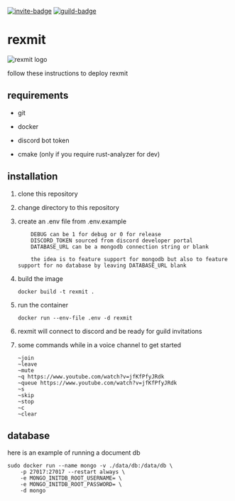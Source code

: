 [![invite-badge][]][invite] [![guild-badge][]][guild]
# rexmit

![rexmit logo][logo]

follow these instructions to deploy rexmit

## requirements

- git
- docker
- discord bot token

- cmake (only if you require rust-analyzer for dev)

## installation

1. clone this repository

2. change directory to this repository

3. create an .env file from .env.example

    ```
        DEBUG can be 1 for debug or 0 for release
        DISCORD_TOKEN sourced from discord developer portal
        DATABASE_URL can be a mongodb connection string or blank
        
        the idea is to feature support for mongodb but also to feature support for no database by leaving DATABASE_URL blank
    ```

4. build the image
    ```
    docker build -t rexmit .
    ```

5. run the container
    ```
    docker run --env-file .env -d rexmit
    ```

6. rexmit will connect to discord and be ready for guild invitations

7. some commands while in a voice channel to get started
    ```
    ~join
    ~leave
    ~mute
    ~q https://www.youtube.com/watch?v=jfKfPfyJRdk
    ~queue https://www.youtube.com/watch?v=jfKfPfyJRdk
    ~s
    ~skip
    ~stop
    ~c
    ~clear
    ```

## database

here is an example of running a document db


```
sudo docker run --name mongo -v ./data/db:/data/db \
	-p 27017:27017 --restart always \
	-e MONGO_INITDB_ROOT_USERNAME= \
	-e MONGO_INITDB_ROOT_PASSWORD= \
	-d mongo
```

[invite]: https://discord.com/login?redirect_to=%2Foauth2%2Fauthorize%3Fclient_id%3D1021189711366213672%26permissions%3D0%26scope%3Dbot
[invite-badge]: https://img.shields.io/badge/invite-rexmit%20to%20your%20discord%20server-red
[guild]: https://discord.gg/invite/95eUjKqT7e
[guild-badge]: https://img.shields.io/discord/1100799461581668372.svg?style=flat-square&colorB=7289DA
[logo]: https://repository-images.githubusercontent.com/538283283/d59b0b4f-63a7-429a-a5b7-44d067245e0c